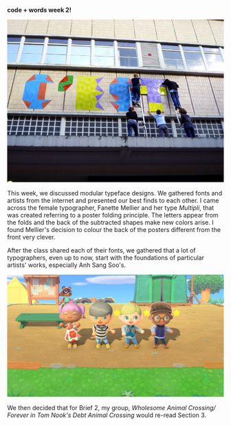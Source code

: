 **code + words week 2!**

![](multipli.jpg)

This week, we discussed modular typeface designs. We gathered fonts and artists from the internet and presented our best finds to each other. I came across the female typographer, Fanette Mellier and her type *Multipli*, that was created referring to a poster folding principle. The letters appear from the folds and the back of the subtracted shapes make new colors arise. I found Mellier's decision to colour the back of the posters different from the front very clever.

After the class shared each of their fonts, we gathered that a lot of typographers, even up to now, start with the foundations of particular artists' works, especially Anh Sang Soo's. 




![](acnh.jpg)

We then decided that for Brief 2, my group, *Wholesome Animal Crossing/ Forever in Tom Nook's Debt Animal Crossing* would re-read Section 3.
